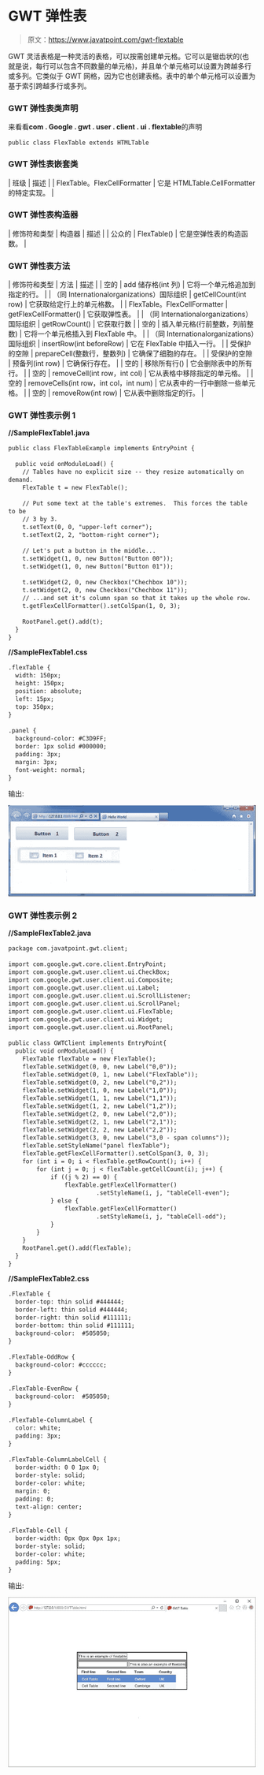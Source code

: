 # GWT 弹性表

> 原文：<https://www.javatpoint.com/gwt-flextable>

GWT 灵活表格是一种灵活的表格，可以按需创建单元格。它可以是锯齿状的(也就是说，每行可以包含不同数量的单元格)，并且单个单元格可以设置为跨越多行或多列。它类似于 GWT 网格，因为它也创建表格。表中的单个单元格可以设置为基于索引跨越多行或多列。

### GWT 弹性表类声明

来看看**com . Google . gwt . user . client . ui . flextable**的声明

```
public class FlexTable extends HTMLTable

```

### GWT 弹性表嵌套类

| 班级 | 描述 |
| FlexTable。FlexCellFormatter | 它是 HTMLTable.CellFormatter 的特定实现。 |

### GWT 弹性表构造器

| 修饰符和类型 | 构造器 | 描述 |
| 公众的 | FlexTable() | 它是空弹性表的构造函数。 |

### GWT 弹性表方法

| 修饰符和类型 | 方法 | 描述 |
| 空的 | add 储存格(int 列) | 它将一个单元格追加到指定的行。 |
| （同 Internationalorganizations）国际组织 | getCellCount(int row) | 它获取给定行上的单元格数。 |
| FlexTable。FlexCellFormatter | getFlexCellFormatter() | 它获取弹性表。 |
| （同 Internationalorganizations）国际组织 | getRowCount() | 它获取行数 |
| 空的 | 插入单元格(行前整数，列前整数) | 它将一个单元格插入到 FlexTable 中。 |
| （同 Internationalorganizations）国际组织 | insertRow(int beforeRow) | 它在 FlexTable 中插入一行。 |
| 受保护的空隙 | prepareCell(整数行，整数列) | 它确保了细胞的存在。 |
| 受保护的空隙 | 预备列(int row) | 它确保行存在。 |
| 空的 | 移除所有行() | 它会删除表中的所有行。 |
| 空的 | removeCell(int row，int col) | 它从表格中移除指定的单元格。 |
| 空的 | removeCells(int row，int col，int num) | 它从表中的一行中删除一些单元格。 |
| 空的 | removeRow(int row) | 它从表中删除指定的行。 |

### GWT 弹性表示例 1

**//SampleFlexTable1.java**

```
public class FlexTableExample implements EntryPoint {

  public void onModuleLoad() {
    // Tables have no explicit size -- they resize automatically on demand.
    FlexTable t = new FlexTable();

    // Put some text at the table's extremes.  This forces the table to be
    // 3 by 3.
    t.setText(0, 0, "upper-left corner");
    t.setText(2, 2, "bottom-right corner");

    // Let's put a button in the middle...
    t.setWidget(1, 0, new Button("Button 00"));
    t.setWidget(1, 0, new Button("Button 01"));

	t.setWidget(2, 0, new Checkbox("Chechbox 10"));
	t.setWidget(2, 0, new Checkbox("Chechbox 11"));
    // ...and set it's column span so that it takes up the whole row.
    t.getFlexCellFormatter().setColSpan(1, 0, 3);

    RootPanel.get().add(t);
  }
}

```

**//SampleFlexTable1.css**

```
.flexTable {
  width: 150px;
  height: 150px;
  position: absolute; 
  left: 15px; 
  top: 350px;  
}

.panel {
  background-color: #C3D9FF;
  border: 1px solid #000000;
  padding: 3px;
  margin: 3px;
  font-weight: normal;  
}

```

输出:

![GWT FlexTable ](img/98d9dcb22b31bb455babb9978d314c10.png)

### GWT 弹性表示例 2

**//SampleFlexTable2.java**

```
package com.javatpoint.gwt.client;

import com.google.gwt.core.client.EntryPoint;
import com.google.gwt.user.client.ui.CheckBox;
import com.google.gwt.user.client.ui.Composite;
import com.google.gwt.user.client.ui.Label;
import com.google.gwt.user.client.ui.ScrollListener;
import com.google.gwt.user.client.ui.ScrollPanel;
import com.google.gwt.user.client.ui.FlexTable;
import com.google.gwt.user.client.ui.Widget;
import com.google.gwt.user.client.ui.RootPanel;

public class GWTClient implements EntryPoint{
  public void onModuleLoad() {
    FlexTable flexTable = new FlexTable();
    flexTable.setWidget(0, 0, new Label("0,0"));
    flexTable.setWidget(0, 1, new Label("FlexTable"));
    flexTable.setWidget(0, 2, new Label("0,2"));
    flexTable.setWidget(1, 0, new Label("1,0"));
    flexTable.setWidget(1, 1, new Label("1,1"));
    flexTable.setWidget(1, 2, new Label("1,2"));
    flexTable.setWidget(2, 0, new Label("2,0"));
    flexTable.setWidget(2, 1, new Label("2,1"));
    flexTable.setWidget(2, 2, new Label("2,2"));
    flexTable.setWidget(3, 0, new Label("3,0 - span columns"));
    flexTable.setStyleName("panel flexTable");
    flexTable.getFlexCellFormatter().setColSpan(3, 0, 3);
    for (int i = 0; i < flexTable.getRowCount(); i++) {
        for (int j = 0; j < flexTable.getCellCount(i); j++) {
            if ((j % 2) == 0) {
                flexTable.getFlexCellFormatter()
                         .setStyleName(i, j, "tableCell-even");
            } else {
                flexTable.getFlexCellFormatter()
                         .setStyleName(i, j, "tableCell-odd");
            }
        }
    }
    RootPanel.get().add(flexTable);
  }
}

```

**//SampleFlexTable2.css**

```
.FlexTable {
  border-top: thin solid #444444;
  border-left: thin solid #444444;
  border-right: thin solid #111111;
  border-bottom: thin solid #111111;
  background-color:  #505050;
}

.FlexTable-OddRow {
  background-color: #cccccc;
}

.FlexTable-EvenRow {
  background-color:  #505050;
}

.FlexTable-ColumnLabel {
  color: white;
  padding: 3px;
}

.FlexTable-ColumnLabelCell {
  border-width: 0 0 1px 0;
  border-style: solid;
  border-color: white;
  margin: 0;
  padding: 0;
  text-align: center;
}

.FlexTable-Cell {
  border-width: 0px 0px 0px 1px;
  border-style: solid;
  border-color: white;
  padding: 5px;
}

```

输出:

![GWT FlexTable 2](img/bd940b11d1cec033a452e135dcbd7188.png)